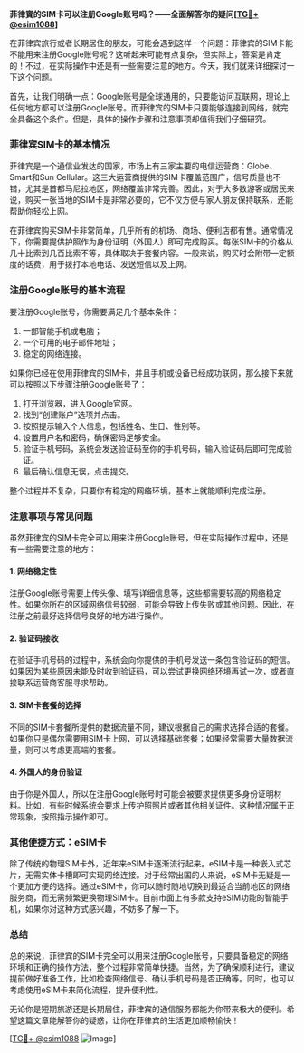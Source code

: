 **菲律賓的SIM卡可以注册Google账号吗？——全面解答你的疑问[[TG💪+ @esim1088](https://t.me/s/esim1088)]**

在菲律宾旅行或者长期居住的朋友，可能会遇到这样一个问题：菲律宾的SIM卡能不能用来注册Google账号呢？这听起来可能有点复杂，但实际上，答案是肯定的！不过，在实际操作中还是有一些需要注意的地方。今天，我们就来详细探讨一下这个问题。

首先，让我们明确一点：Google账号是全球通用的，只要能访问互联网，理论上任何地方都可以注册Google账号。而菲律宾的SIM卡只要能够连接到网络，就完全具备这个条件。但是，具体的操作步骤和注意事项却值得我们仔细研究。

### 菲律宾SIM卡的基本情况

菲律宾是一个通信业发达的国家，市场上有三家主要的电信运营商：Globe、Smart和Sun Cellular。这三大运营商提供的SIM卡覆盖范围广，信号质量也不错，尤其是首都马尼拉地区，网络覆盖非常完善。因此，对于大多数游客或居民来说，购买一张当地的SIM卡是非常必要的，它不仅方便与家人朋友保持联系，还能帮助你轻松上网。

在菲律宾购买SIM卡非常简单，几乎所有的机场、商场、便利店都有售。通常情况下，你需要提供护照作为身份证明（外国人）即可完成购买。每张SIM卡的价格从几十比索到几百比索不等，具体取决于套餐内容。一般来说，购买时会附带一定额度的话费，用于拨打本地电话、发送短信以及上网。

### 注册Google账号的基本流程

要注册Google账号，你需要满足几个基本条件：
1. 一部智能手机或电脑；
2. 一个可用的电子邮件地址；
3. 稳定的网络连接。

如果你已经在使用菲律宾的SIM卡，并且手机或设备已经成功联网，那么接下来就可以按照以下步骤注册Google账号了：

1. 打开浏览器，进入Google官网。
2. 找到“创建账户”选项并点击。
3. 按照提示输入个人信息，包括姓名、生日、性别等。
4. 设置用户名和密码，确保密码足够安全。
5. 验证手机号码，系统会发送验证码至你的手机号码，输入验证码后即可完成验证。
6. 最后确认信息无误，点击提交。

整个过程并不复杂，只要你有稳定的网络环境，基本上就能顺利完成注册。

### 注意事项与常见问题

虽然菲律宾的SIM卡完全可以用来注册Google账号，但在实际操作过程中，还是有一些需要注意的地方：

#### 1. 网络稳定性
注册Google账号需要上传头像、填写详细信息等，这些都需要较高的网络稳定性。如果你所在的区域网络信号较弱，可能会导致上传失败或其他问题。因此，在注册之前最好选择信号良好的地方进行操作。

#### 2. 验证码接收
在验证手机号码的过程中，系统会向你提供的手机号发送一条包含验证码的短信。如果因为某些原因未能及时收到验证码，可以尝试更换网络环境再试一次，或者直接联系运营商客服寻求帮助。

#### 3. SIM卡套餐的选择
不同的SIM卡套餐所提供的数据流量不同，建议根据自己的需求选择合适的套餐。如果你只是偶尔需要用SIM卡上网，可以选择基础套餐；如果经常需要大量数据流量，则可以考虑更高端的套餐。

#### 4. 外国人的身份验证
由于你是外国人，所以在注册Google账号时可能会被要求提供更多身份证明材料。比如，有些时候系统会要求上传护照照片或者其他相关证件。这种情况属于正常现象，按照指示操作即可。

### 其他便捷方式：eSIM卡

除了传统的物理SIM卡外，近年来eSIM卡逐渐流行起来。eSIM卡是一种嵌入式芯片，无需实体卡槽即可实现网络连接。对于经常出国的人来说，eSIM卡无疑是一个更加方便的选择。通过eSIM卡，你可以随时随地切换到最适合当前地区的网络服务商，而无需频繁更换物理SIM卡。目前市面上有多款支持eSIM功能的智能手机，如果你对这种方式感兴趣，不妨多了解一下。

### 总结

总的来说，菲律宾的SIM卡完全可以用来注册Google账号，只要具备稳定的网络环境和正确的操作方法，整个过程非常简单快捷。当然，为了确保顺利进行，建议提前做好准备工作，比如检查网络信号、确认手机号码是否正确等。同时，也可以考虑使用eSIM卡来简化流程，提升便利性。

无论你是短期旅游还是长期居住，菲律宾的通信服务都能为你带来极大的便利。希望这篇文章能解答你的疑惑，让你在菲律宾的生活更加顺畅愉快！

[[TG💪+ @esim1088](https://t.me/s/esim1088) ![Image](https://i.postimg.cc/4NQfJmqS/Snipaste-2025-05-13-00-14-12.png)]